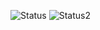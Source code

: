 ![Status](https://github-readme-stats.vercel.app/api?username=ImDavixz&theme=dark&show_icons=true&hide_border=true&count_private=false) ![Status2](https://github-readme-stats.vercel.app/api/top-langs/?username=ImDavixz&size_weight=0.5&count_weight=0.5&theme=dark)
